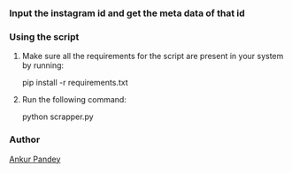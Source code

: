 
### Input the instagram id and get the meta data of that id
### Using the script

1. Make sure all the requirements for the script are present in your system by running:

    pip install -r requirements.txt

2. Run the following command:

    python scrapper.py

### Author

[Ankur Pandey](https://github.com/ankdos)